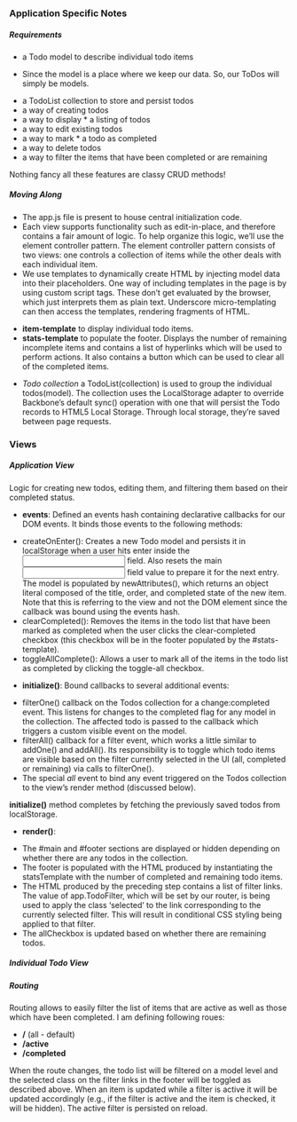 ### Application Specific Notes

##### Requirements

* a Todo model to describe individual todo items
 - Since the model is a place where we keep our data. So, our ToDos will simply be models.
* a TodoList collection to store and persist todos
* a way of creating todos
* a way to display * a listing of todos
* a way to edit existing todos
* a way to mark * a todo as completed
* a way to delete todos
* a way to filter the items that have been completed or are remaining

Nothing fancy all these features are classy CRUD methods!

##### Moving Along

* The app.js file is present to house central initialization code.
* Each view supports functionality such as edit-in-place, and therefore contains a fair amount of logic. To help organize this logic, we’ll use the element controller pattern. The element controller pattern consists of two views: one controls a collection of items while the other deals with each individual item.
* We use templates to dynamically create HTML by injecting model data into their placeholders. One way of including templates in the page is by using custom script tags. These don’t get evaluated by the browser, which just interprets them as plain text. Underscore micro-templating can then access the templates, rendering fragments of HTML. 
 - **item-template** to display individual todo items.
 - **stats-template** to populate the footer. Displays the number of remaining incomplete items and contains a list of hyperlinks which will be used to perform actions. It also contains a button which can be used to clear all of the completed items.
* *Todo collection* a TodoList(collection) is used to group the individual todos(model). The collection uses the LocalStorage adapter to override Backbone’s default sync() operation with one that will persist the Todo records to HTML5 Local Storage. Through local storage, they’re saved between page requests.

### Views

##### Application View

Logic for creating new todos, editing them, and filtering them based on their completed status.

* **events**: Defined an events hash containing declarative callbacks for our DOM events. It binds those events to the following methods:
 - createOnEnter(): Creates a new Todo model and persists it in localStorage when a user hits enter inside the <input/> field. Also resets the main <input/> field value to prepare it for the next entry. The model is populated by newAttributes(), which returns an object literal composed of the title, order, and completed state of the new item. Note that this is referring to the view and not the DOM element since the callback was bound using the events hash.
 - clearCompleted(): Removes the items in the todo list that have been marked as completed when the user clicks the clear-completed checkbox (this checkbox will be in the footer populated by the #stats-template).
 - toggleAllComplete(): Allows a user to mark all of the items in the todo list as completed by clicking the toggle-all checkbox.

* **initialize()**: Bound callbacks to several additional events:
 - filterOne() callback on the Todos collection for a change:completed event. This listens for changes to the completed flag for any model in the collection. The affected todo is passed to the callback which triggers a custom visible event on the model.
 - filterAll() callback for a filter event, which works a little similar to addOne() and addAll(). Its responsibility is to toggle which todo items are visible based on the filter currently selected in the UI (all, completed or remaining) via calls to filterOne().
 - The special *all* event to bind any event triggered on the Todos collection to the view’s render method (discussed below).

**initialize()** method completes by fetching the previously saved todos from localStorage.

* **render()**:
 - The #main and #footer sections are displayed or hidden depending on whether there are any todos in the collection.
 - The footer is populated with the HTML produced by instantiating the statsTemplate with the number of completed and remaining todo items.
 - The HTML produced by the preceding step contains a list of filter links. The value of app.TodoFilter, which will be set by our router, is being used to apply the class ‘selected’ to the link corresponding to the currently selected filter. This will result in conditional CSS styling being applied to that filter.
 - The allCheckbox is updated based on whether there are remaining todos.

##### Individual Todo View

##### Routing
Routing allows to easily filter the list of items that are active as well as those which have been completed. I am defining following roues:
* **/** (all - default)
* **/active**
* **/completed**

When the route changes, the todo list will be filtered on a model level and the selected class on the filter links in the footer will be toggled as described above. When an item is updated while a filter is active it will be updated accordingly (e.g., if the filter is active and the item is checked, it will be hidden). The active filter is persisted on reload.







